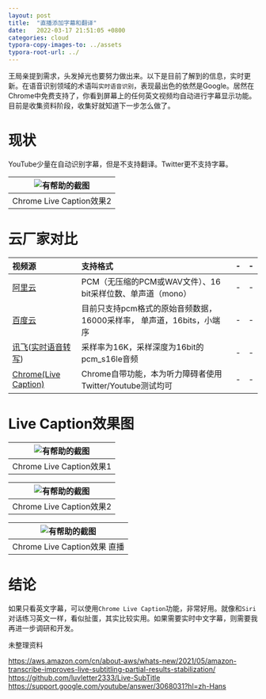 ```yaml
---
layout: post
title:  "直播添加字幕和翻译"
date:   2022-03-17 21:51:05 +0800
categories: cloud
typora-copy-images-to: ../assets
typora-root-url: ../
---
```


王局亲提到需求，头发掉光也要努力做出来。以下是目前了解到的信息，实时更新。在语音识别领域的术语叫`实时语音识别`，表现最出色的依然是Google。居然在Chrome中免费支持了，你看到屏幕上的任何英文视频均自动进行字幕显示功能。目前是收集资料阶段，收集好就知道下一步怎么做了。

# 现状
YouTube少量在自动识别字幕，但是不支持翻译。Twitter更不支持字幕。

| ![有帮助的截图](/assets/IMAGE_03172246.jpg) |
| :----------------------------------------: |
|          Chrome Live Caption效果2         |

# 云厂家对比

| 视频源 | 支持格式 | - | - |
| :---- | :---- | :---- | :---- |
| [阿里云][4]                | PCM（无压缩的PCM或WAV文件）、16 bit采样位数、单声道（mono）        | -     | -  |
| [百度云][3]                | 目前只支持pcm格式的原始音频数据， 16000采样率， 单声道，16bits，小端序 | -      |  - |
| [讯飞][1]([实时语音转写][2]) | 采样率为16K，采样深度为16bit的pcm_s16le音频  | -   | - |
| [Chrome(Live Caption)][5] | Chrome自带功能，本为听力障碍者使用Twitter/Youtube测试均可           |            -     | - |

# Live Caption效果图

| ![有帮助的截图](/assets/WX20220317-230616.png) |
| :----------------------------------------: |
|          Chrome Live Caption效果1        |

| ![有帮助的截图](/assets/WX20220317-231102.png) |
| :----------------------------------------: |
|          Chrome Live Caption效果2         |

| ![有帮助的截图](/assets/WX20220317-231738.png) |
| :----------------------------------------: |
|          Chrome Live Caption效果 直播        |

# 结论
如果只看英文字幕，可以使用`Chrome Live Caption`功能，非常好用。就像和`Siri`对话练习英文一样，看似扯蛋，其实比较实用。如果需要实时中文字幕，则需要我再进一步调研和开发。

未整理资料

https://aws.amazon.com/cn/about-aws/whats-new/2021/05/amazon-transcribe-improves-live-subtitling-partial-results-stabilization/
https://github.com/luvletter2333/Live-SubTitle
https://support.google.com/youtube/answer/3068031?hl=zh-Hans


[1]: https://www.xfyun.cn/services/rtasr
[2]: https://www.xfyun.cn/doc/asr/rtasr/API.html
[3]: https://cloud.baidu.com/product/speech/realtime_asr
[4]: https://help.aliyun.com/document_detail/84428.html
[5]: https://support.google.com/chrome/answer/10538231?hl=en
